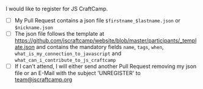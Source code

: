 I would like to register for JS CraftCamp.    
- [ ] My Pull Request contains a json file `$firstname_$lastname.json` or `$nickname.json`    
- [ ] The json file follows the template at https://github.com/jscraftcamp/website/blob/master/participants/_template.json and contains the mandatory fields `name`, `tags`, `when`, `what_is_my_connection_to_javascript` and `what_can_i_contribute_to_js_craftcamp`    
- [ ] If I can't attend, I will either send another Pull Request removing my json file or an E-Mail with the subject 'UNREGISTER' to team@jscraftcamp.org
